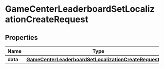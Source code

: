 

# GameCenterLeaderboardSetLocalizationCreateRequest


## Properties

| Name | Type | Description | Notes |
|------------ | ------------- | ------------- | -------------|
|**data** | [**GameCenterLeaderboardSetLocalizationCreateRequestData**](GameCenterLeaderboardSetLocalizationCreateRequestData.md) |  |  |



